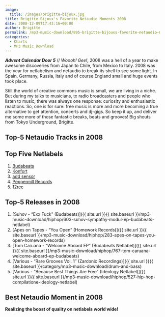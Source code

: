 ```yaml
---
image:
  title: /images/brigitte-bijoux.jpg
title: Brigitte Bijoux's Favorite Netaudio Moments 2008
date: 2008-12-09T17:43:16+00:00
author: Brigitte
permalink: /mp3-music-download/895-brigitte-bijouxs-favorite-netaudio-moments-2008
categories:
  - Charts
  - MP3 Music Download
---
```

***Advent Calendar Door 5*** // _Woooh! Gee!_, 2008 was a hell of a year to make awesome discoveries from Japan to Chile, from Mexico to Italy. 2008 was the year for netlabelism and netaudio to break its shell to see some light. In Spain, Germany, Russia, Italy and of course England small and huge events took place.

Still the world of creative commons music is small, we are living in a niche. But during my talks to musicians, to radio broadcasters and people who listen to music, there was always one response: curiosity and enthusiastic reactions. So, one is for sure: free music is more and more becoming a true alternative to get attention, concerts and dj-gigs. So keep it up, and deliver me some more of those fantastic breaks, beats and grooves! Big shouts from Tokyo Underground, Brigitte.<!--more-->

## Top-5 Netaudio Tracks in 2008

## Top Five Netlabels

  1. <a href="http://www.budabeats.com/" target="_blank">Budabeats</a>
  2. <a href="http://discoskonfort.com/netlabel/" target="_blank">Konfort</a>
  3. <a href="http://www.addsensor.com/" target="_blank">add sensor</a>
  4. <a href="http://www.peppermillrecords.com/" target="_blank">Peppermill Records</a>
  5. <a href="http://12rec.net" target="_blank">12rec</a>

## Top-5 Releases in 2008

  1. [Suhov - “Exx Fuck” (Budabeats)]({{ site.url }}{{ site.baseurl }}/mp3-music-download/hiphop/603-suhov-sympathy-modul-ep-budabeats-netlabel)
  2. [Apes on Tapes - “You Open” (Homework Records)]({{ site.url }}{{ site.baseurl }}/mp3-music-download/hiphop/283-apes-on-tapes-you-open-homework-records)
  3. [Tom Caruana - “Welcome Aboard EP” (Budabeats Netlabel)]({{ site.url }}{{ site.baseurl }}/mp3-music-download/hiphop/767-tom-caruana-welcome-aboard-ep-budabeats)
  4. [Various - “Rare Grooves Vol. 1″ (Zardonic Recordings)]({{ site.url }}{{ site.baseurl }}/category/mp3-music-download/drum-and-bass)
  5. [Various - “Because Best Things Are Free” (Ideology Netlabel)]({{ site.url }}{{ site.baseurl }}/mp3-music-download/hiphop/527-hip-hop-compilatione-ideology-netlabel)

## Best Netaudio Moment in 2008

**Realizing the boost of quality on netlabels world wide!**